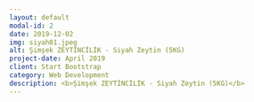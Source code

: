 ```yaml
---
layout: default
modal-id: 2
date: 2019-12-02
img: siyah01.jpeg
alt: Şimşek ZEYTİNCİLİK - Siyah Zeytin (5KG)
project-date: April 2019
client: Start Bootstrap
category: Web Development
description: <b>Şimşek ZEYTİNCİLİK - Siyah Zeytin (5KG)</b>
---
```

